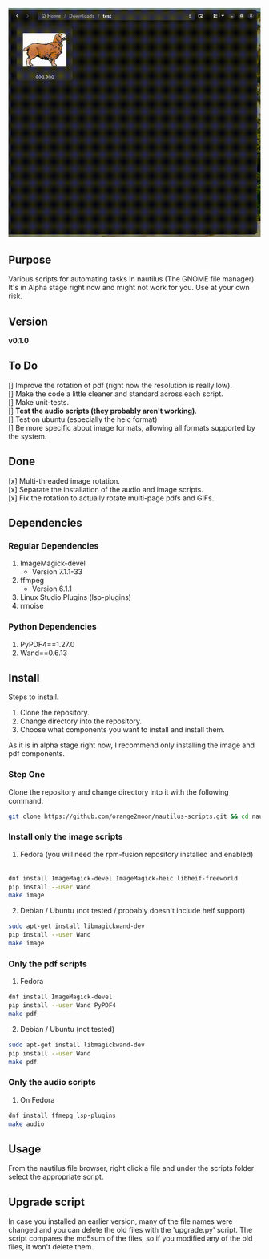 ![" "](https://github.com/orange2moon/nautilus-scripts/blob/main/images_example.gif?raw=true)

## Purpose

Various scripts for automating tasks in nautilus (The GNOME file manager). It's in Alpha stage right now and might not work for you. Use at your own risk.

## Version

__v0.1.0__  

## To Do

[] Improve the rotation of pdf (right now the resolution is really low).  
[] Make the code a little cleaner and standard across each script.  
[] Make unit-tests.  
[] __Test the audio scripts (they probably aren't working)__.  
[] Test on ubuntu (especially the heic format)  
[] Be more specific about image formats, allowing all formats supported by the system.  

## Done

[x] Multi-threaded image rotation.  
[x] Separate the installation of the audio and image scripts.  
[x] Fix the rotation to actually rotate multi-page pdfs and GIFs.  

## Dependencies

### Regular Dependencies

1. ImageMagick-devel 
    - Version 7.1.1-33
1. ffmpeg
    - Version 6.1.1
1. Linux Studio Plugins (lsp-plugins)
1. rrnoise
	
### Python Dependencies

1. PyPDF4==1.27.0
2. Wand==0.6.13

## Install

Steps to install.  
1. Clone the repository.  
2. Change directory into the repository.  
3. Choose what components you want to install and install them.  

As it is in alpha stage right now, I recommend only installing the image and pdf components.  

### Step One

Clone the repository and change directory into it with the following command.
```bash
git clone https://github.com/orange2moon/nautilus-scripts.git && cd nautilus-scripts
```


### Install only the image scripts

1. Fedora (you will need the rpm-fusion repository installed and enabled)
```bash

dnf install ImageMagick-devel ImageMagick-heic libheif-freeworld
pip install --user Wand
make image
```

2.  Debian / Ubuntu (not tested / probably doesn't include heif support)
```bash
sudo apt-get install libmagickwand-dev
pip install --user Wand
make image
```

### Only the pdf scripts 

1.  Fedora
```bash
dnf install ImageMagick-devel
pip install --user Wand PyPDF4
make pdf
```

2. Debian / Ubuntu (not tested)
```bash
sudo apt-get install libmagickwand-dev
pip install --user Wand
make pdf
```

### Only the audio scripts

1. On Fedora

```bash
dnf install ffmepg lsp-plugins
make audio
```

	
## Usage

From the nautilus file browser, right click a file and under the scripts folder select the appropriate script. 

## Upgrade script

In case you installed an earlier version, many of the file names were changed and you can delete the old files with the 'upgrade.py' script. The script compares the md5sum of the files, so if you modified any of the old files, it won't delete them.

